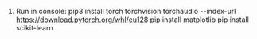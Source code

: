 1) Run in console:
 pip3 install torch torchvision torchaudio --index-url https://download.pytorch.org/whl/cu128
 pip install matplotlib
 pip install scikit-learn
 
 
 
